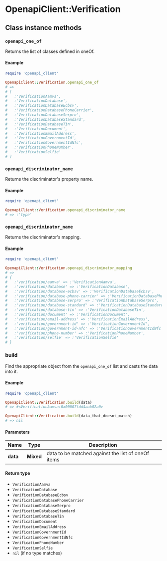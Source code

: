 # OpenapiClient::Verification

## Class instance methods

### `openapi_one_of`

Returns the list of classes defined in oneOf.

#### Example

```ruby
require 'openapi_client'

OpenapiClient::Verification.openapi_one_of
# =>
# [
#   :'VerificationAamva',
#   :'VerificationDatabase',
#   :'VerificationDatabaseEcbsv',
#   :'VerificationDatabasePhoneCarrier',
#   :'VerificationDatabaseSerpro',
#   :'VerificationDatabaseStandard',
#   :'VerificationDatabaseTin',
#   :'VerificationDocument',
#   :'VerificationEmailAddress',
#   :'VerificationGovernmentId',
#   :'VerificationGovernmentIdNfc',
#   :'VerificationPhoneNumber',
#   :'VerificationSelfie'
# ]
```

### `openapi_discriminator_name`

Returns the discriminator's property name.

#### Example

```ruby
require 'openapi_client'

OpenapiClient::Verification.openapi_discriminator_name
# => :'type'
```

### `openapi_discriminator_name`

Returns the discriminator's mapping.

#### Example

```ruby
require 'openapi_client'

OpenapiClient::Verification.openapi_discriminator_mapping
# =>
# {
#   :'verification/aamva' => :'VerificationAamva',
#   :'verification/database' => :'VerificationDatabase',
#   :'verification/database-ecbsv' => :'VerificationDatabaseEcbsv',
#   :'verification/database-phone-carrier' => :'VerificationDatabasePhoneCarrier',
#   :'verification/database-serpro' => :'VerificationDatabaseSerpro',
#   :'verification/database-standard' => :'VerificationDatabaseStandard',
#   :'verification/database-tin' => :'VerificationDatabaseTin',
#   :'verification/document' => :'VerificationDocument',
#   :'verification/email-address' => :'VerificationEmailAddress',
#   :'verification/government-id' => :'VerificationGovernmentId',
#   :'verification/government-id-nfc' => :'VerificationGovernmentIdNfc',
#   :'verification/phone-number' => :'VerificationPhoneNumber',
#   :'verification/selfie' => :'VerificationSelfie'
# }
```

### build

Find the appropriate object from the `openapi_one_of` list and casts the data into it.

#### Example

```ruby
require 'openapi_client'

OpenapiClient::Verification.build(data)
# => #<VerificationAamva:0x00007fdd4aab02a0>

OpenapiClient::Verification.build(data_that_doesnt_match)
# => nil
```

#### Parameters

| Name | Type | Description |
| ---- | ---- | ----------- |
| **data** | **Mixed** | data to be matched against the list of oneOf items |

#### Return type

- `VerificationAamva`
- `VerificationDatabase`
- `VerificationDatabaseEcbsv`
- `VerificationDatabasePhoneCarrier`
- `VerificationDatabaseSerpro`
- `VerificationDatabaseStandard`
- `VerificationDatabaseTin`
- `VerificationDocument`
- `VerificationEmailAddress`
- `VerificationGovernmentId`
- `VerificationGovernmentIdNfc`
- `VerificationPhoneNumber`
- `VerificationSelfie`
- `nil` (if no type matches)

